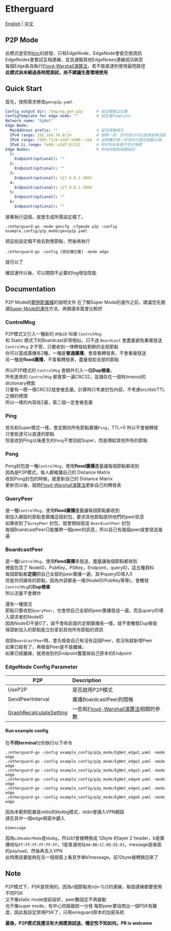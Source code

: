# Etherguard
[English](README.md) | [中文](#)

## P2P Mode
此模式是受到[tinc](https://github.com/gsliepen/tinc)的啟發，只有EdgeNode，EdgeNode會彼交換資訊  
EdgeNodes會嘗試互相連線，並且通報其他EdgeNoses連線成功與否  
每個Edge各自執行[Floyd-Warshall演算法](https://zh.wikipedia.org/zh-tw/Floyd-Warshall算法)，若不能直達則使用最短路徑  
**此模式尚未經過長時間測試，尚不建議生產環境使用**

## Quick Start
首先，按照需求修改`gensp2p.yaml`

```yaml
Config output dir: /tmp/eg_gen_p2p      # 設定檔輸出位置
ConfigTemplate for edge node: ""        # 設定檔Template
Network name: "EgNet"
Edge Node:
  MacAddress prefix: ""                 # 留空隨機產生
  IPv4 range: 192.168.76.0/24           # 順帶一提，IP的部分可以直接省略沒關係  
  IPv6 range: fd95:71cb:a3df:e586::/64  # 這個欄位唯一的目的只是在啟動以後，調用ip命令，幫tap接口加個ip  
  IPv6 LL range: fe80::a3df:0/112       # 和VPN本身運作完全無關  
Edge Nodes:                             # 所有的節點相關設定
  1:
    Endpoint(optional): ""
  2:
    Endpoint(optional): ""
  3:
    Endpoint(optional): 127.0.0.1:3003
  4:
    Endpoint(optional): 127.0.0.1:3004
  5:
    Endpoint(optional): ""
  6:
    Endpoint(optional): ""
```
接著執行這個，就會生成所需設定檔了。
```
./etherguard-go -mode gencfg -cfgmode p2p -config example_config/p2p_mode/gensp2p.yaml
```

把這些設定檔不捨去對應節點，然後再執行  
```
./etherguard-go -config [設定檔位置] -mode edge
```
就可以了

確認運作以後，可以關閉不必要的log增加性能

## Documentation

P2P Mode的[範例配置檔](./)的說明文件
在了解Super Mode的運作之前，建議您先閱讀[Super Mode的運作](../super_mode/README_zh.md)方法，再閱讀本篇會比較好

### ControlMsg

P2P模式又引入一種新的 `終點ID` 叫做 `ControlMsg`  
和 Static 模式下的Boardcast非常相似。只不過 `Boardcast` 會盡量避免重複發送  
`ControlMsg` 才不管，只要收到一律轉發給剩餘的全部節點  
你可以當成廣播有2種，一種是**普通廣播**，會查看轉發表，不會重複發送  
另一種是**flood廣播**，不查看轉發表，盡量發給全部的節點

所以P2P模式的 `ControlMsg` 會額外引入一個**Dup檢查**。  
所有進來的 `ControlMsg` 都會算一遍CRC32，並儲存在一個有timeout的dictionary裡面  
只要有一模一樣CRC32就會被丟棄。計算時只考慮封包內容，不考慮src/dst/TTL之類的標頭  
所以一樣的內容收2遍，第二個一定會被丟棄

### Ping
首先和Super模式一樣，會定期向所有節點廣播`Ping`，TTL=0 所以不會被轉發  
只會抵達可以直連的節點  
但是收到Ping以後產生的`Pong`不會回給Super，而是傳給其他所有的節點

### Pong
Pong封包是一種`ControlMsg`，使用**flood廣播**盡量讓每個節點都收到  
因為是P2P模式，每人都維護自己的 Distance Matrix  
收到Pong封包的時候，就更新自己的 Distance Matrix  
更新完以後，就跑[Floyd-Warshall演算法](https://zh.wikipedia.org/zh-tw/Floyd-Warshall算法)更新自己的轉發表

### QueryPeer
是一種`ControlMsg`，使用**flood廣播**盡量讓每個節點都收到  
剛加入網路的節點會廣播這個封包，要求其他節點提供他們的peer訊息  
如果收到了`QureyPeer` 封包，就會開始發送 `BoardcastPeer` 封包  
每個BoardcastPeer只能攜帶一個peer的訊息，所以自己有幾個peer就會發送幾遍

### BoardcastPeer
是一種`ControlMsg`，使用**flood廣播**來發送，盡量讓每個節點都收到  
裡面包含了 NodeID，PubKey，PSKey，Endpoint，queryID，這五種資料  
每個節點都**定期**把自己全部的peer廣播一遍，其中queryID填入0  
但是共同擁有的節點，因為內容都長一樣(NodeID/PubKey等等)，會觸發`ControlMsg`的**Dup檢查**  
所以流量不會爆炸

還有一種情況  
節點只要收到`QueryPeer`，也會把自己全部的peer廣播發送一遍，而且queryID填入請求者的NodeID  
因為NodeID不是0了，就不會和前面的定期廣播長一樣，就不會觸發Dup檢查  
保證新加入的節點能立刻拿到其他所有節點的資訊

收到`BoardcastPeer`時，會先檢查自己有沒有這個Peer，若沒有就新增Peer  
如果已經有了，再檢查Peer是不是離線。  
如果已經離線，就用收到的Endpoint覆蓋掉自己原本的Endpoint

### EdgeNode Config Parameter

<a name="P2P"></a>P2P      | Description
------------------------|:-----
UseP2P                  | 是否啟用P2P模式
SendPeerInterval        | 廣播BoardcastPeer的間格
[GraphRecalculateSetting](../super_mode/README_zh.md#GraphRecalculateSetting) | 一些和[Floyd-Warshall演算法](https://zh.wikipedia.org/zh-tw/Floyd-Warshall算法)相關的參數

#### Run example config

在**不同terminal**分別執行以下命令

```
./etherguard-go -config example_config/p2p_mode/EgNet_edge1.yaml -mode edge
./etherguard-go -config example_config/p2p_mode/EgNet_edge2.yaml -mode edge
./etherguard-go -config example_config/p2p_mode/EgNet_edge3.yaml -mode edge
./etherguard-go -config example_config/p2p_mode/EgNet_edge4.yaml -mode edge
./etherguard-go -config example_config/p2p_mode/EgNet_edge5.yaml -mode edge
./etherguard-go -config example_config/p2p_mode/EgNet_edge6.yaml -mode edge
```

因為本範例配置是stdio的kbdbg模式，stdin會讀入VPN網路  
請在其中一個edge視窗中鍵入
```
b1message
```
因為`L2HeaderMode`是`kbdbg`，所以b1會被轉換成 12byte 的layer 2 header，b是廣播地址`FF:FF:FF:FF:FF:FF`，1是普通地址`AA:BB:CC:DD:EE:01`，message是後面的payload，然後再丟入VPN  
此時應該要能夠在另一個視窗上看見字串b1message。前12byte被轉換回來了

## Note
P2P模式下，PSK是禁用的。因為n個節點有n(n-1)/2的連線，每個連線都要使用不同PSK  
又不像static mode提前設好，peer數固定不再變動  
也不像super mode，有中心伺服器統一分發
每對peer要協商出一個PSK有難度，因此我設定禁用PSK了，只用wireguard原本的加密系統

**最後，P2P模式我還沒有大規模測試過，穩定性不知如何。PR is welcome**